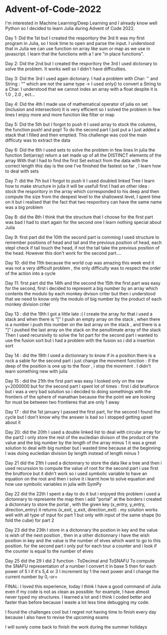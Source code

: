 # Advent-of-Code-2022
I'm interested in Machine Learning/Deep Learning and I already know well Python so I decided to learn Julia during Advent of Code 2022.


Day 1:
Did the 1st but I created the resporitory the 3rd
It was my first program in Julia, so I took time to open and parse the input.
I understood that in Julia we can use function on array like sum or map as we use in javascript.
I learn that the functions with a ! are "in place functions".

Day 2:
Did the 2nd but I created the resporitory the 3rd
I used dictonary to solve the problem.
It works well so I didn't have difficulties.

Day 3:
Did the 3rd
I used again dictonary.
I had a problem with Char: '' and String : "" which are not the same type -> I used  only() to convert a String to a Char.
I understood that we cannot index an array with a float despite it is 1.0 , 2.0 , ect...

Day 4:
Did the 4th
I made use of mathematical operator of julia on set (inclusion and intersection)
It is very efficient so I solved the problem in few lines
I enjoy more and more function like filter or map

Day 5:
Did the 5th but I forgot to push it
I used array to stock the columns, the function push! and pop! 
To do the second part I just put a I just added a stack that I filled and then emptied.
This challenge was cool the main difficuty was to extract the data 

Day 6:
Did the 6th 
I used sets to solve the problem in few lines
In julia the function Set(array) return a set made up of all the DISTINCT elements of the array
With that I had to find the first Set extract from the data with the correct length
this day is the one I've finished the fastest so far , I learn how to deal with sets

Day 7:
did the 7th but I forgot to push it
I used doubled linked Tree 
I learn how to make structure in julia it will be usefull
first I had an other idea : stock the resporitory in the array which corresponded to his deep and then compute the size from the deepest level to the shallowest level, I spent time on it but i realised that the fact that two resporitory can have the same name was a big problem

Day 8:
did the 8th
I think that the structure that I choose for the first part was bad I had to start again for the second one
I learn nothing special about Julia

Day 9:
first part did the 10th the second part is comming
I used structure to remember positions of head and tail and the previous position of head, each stepI check if tail touch the head, if not the tail take the previous position of the head.
However this don't work for the second part....

Day 10:
did the 11th because the world cup was amazing this week end
it was not a very difficult problem , the only difficulty was to respect the order of the action into a cycle

Day 11: 
first part did the 14th and the second the 15th
the first part was easy
for the second, first i decided to represent a big number by an array which contents the modulo by each monkey divison criter but then i understood  that  we need to know only the modulo of big number by the product of each monkey division criter


Day 13 :
did the 19th I got a little late :(
I create the array for that i used a stack and when there is "[" I push an empty array on the stack , when there is a number i push this number on the last array on the stack , and there is a "]" i pushed the last array on the stack on the penultimate array of the stack
Then I used recursivity to solve the 1st part
for the second part i wanted to use the fusion sort but i had a problem with the fusion so i did a insertion sort

Day 14 :
did the 19th
I used a dictionnary to know if in a position there is a rock a sable
for the second part i just change the movment function : if the deep of the position is one up to the floor , i stop the movment .
I didn't learn something new with julia

Day 15 :
did the 21th
the first part was easy I looked only on the raw y=2000000 but for the second part I spent lot of times : first i did brutforce but i was a very bad solution so i decided to doing somethings with the frontiers of the sphere of manathan because the the point we are looking for must be between two frontieres that are only 1 away

Day 17 :
did the 1st january
I passed the first part, for the second I found the cycle but I don't know why the answer is bad so I stopped getting upset about it

Day 20:
did the 20th
I used a double linked list to deal with circular array
for the part2 i only store the rest of the eucledian divison of the product of the value and the big number by the length of the array minus 1
it was a great solution to deal with big number but i wasted time because at the beginning I was doing eucledian division by length instead of length minus 1

Day 21
did the 21th
I used a dictonnary to store the data like a tree and then i used recurssion to compute the value of root
for the second part i use first the brutforce but it didn't work so i used symbolic variable to have an equation on the root and then i solve it
i learnt how to solve equation and how use symbolic variables in julia with SymPy 

Day 22
did the 22th
I spent a day to do it but i enjoyed this problem
i used a dictonnary to represente the map
then i add "portal" at the borders i created a dictonnary to store the portal , with the given key (x_entry, y_entry, direction_entry) it returns (x_exit, y_exit, direction_exit) .
my solution works well with all type of input for part 1 but only with input of the same shape (to fold the cube) for part 2 


Day 23
did the 23th
I store in a dictonnary the postion in key and the value is wish of the next position , then in a other dictionnary i  have the wish position in key and the value is the number of elves which want to go to this position.
for the second part i only put for each tour a counter and i look if the counter is equal to the number of elves


Day 25
did the 29
I did 2 function : ToDecimal and ToSNAFU 
To compute the SNAFU representation of a number I convert it in base 5 then for each power of 5 I if it's 5,4 or 3 I increment by 1 the next power and I change the current number by 0,-or=


FINAL:
I loved this experience, today I think I have a good command of Julia even if my code is not as clean as possible: for example, I have almost never typed my structures.
I learned a lot and I think I coded better and faster than before because I waste a lot less time debugging my code.

I found the challenges cool but I regret not having time to finish every day because I also have to revise the upcoming exams

I will surely come back to finish the work during the summer holidays
